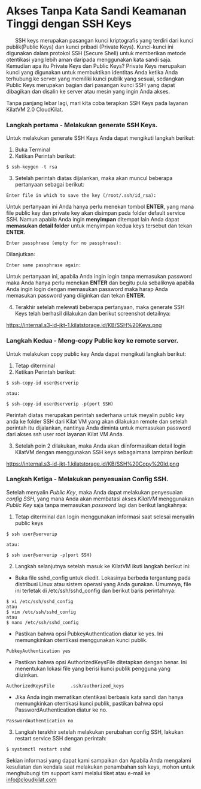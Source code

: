 # Akses Tanpa Kata Sandi Keamanan Tinggi dengan SSH Keys
&nbsp; &nbsp; &nbsp;  SSH keys merupakan pasangan kunci kriptografis yang terdiri dari kunci publik(Public Keys) dan kunci pribadi (Private Keys). Kunci-kunci ini digunakan dalam protokol SSH (Secure Shell) untuk memberikan metode otentikasi yang lebih aman daripada menggunakan kata sandi saja. 
Kemudian apa itu Private Keys dan Public Keys? Private Keys merupakan kunci yang digunakan untuk membuktikan identitas Anda ketika Anda terhubung ke server yang memiliki kunci publik yang sesuai, sedangkan Public Keys merupakan bagian dari pasangan kunci SSH yang dapat dibagikan dan disalin ke server atau mesin yang ingin Anda akses.

Tanpa panjang lebar lagi, mari kita coba terapkan SSH Keys pada layanan KilatVM 2.0 CloudKilat.

### Langkah pertama - Melakukan generate SSH Keys.
Untuk melakukan generate SSH Keys Anda dapat mengikuti langkah berikut:
1. Buka Terminal
2. Ketikan Perintah berikut:
```
$ ssh-keygen -t rsa
```
3. Setelah perintah diatas dijalankan, maka akan muncul beberapa pertanyaan sebagai berikut:

```
Enter file in which to save the key (/root/.ssh/id_rsa):
```

Untuk pertanyaan ini Anda hanya perlu menekan tombol **ENTER**, yang mana file public key dan private key akan disimpan pada folder default service SSH. Namun apabila Anda ingin **menyimpan** ditempat lain Anda dapat **memasukan detail folder** untuk menyimpan kedua keys tersebut dan tekan **ENTER**.

```
Enter passphrase (empty for no passphrase):
```

Dilanjutkan:

```
Enter same passphrase again:
```

Untuk pertanyaan ini, apabila Anda ingin login tanpa memasukan password maka Anda hanya perlu menekan **ENTER** dan begitu pula sebaliknya apabila Anda ingin login dengan memasukan password maka harap Anda memasukan password yang diiginkan dan tekan **ENTER**.

4. Terakhir setelah melewati beberapa pertanyaan, maka generate SSH Keys telah berhasil dilakukan dan berikut screenshot detailnya: 

https://internal.s3-id-jkt-1.kilatstorage.id/KB/SSH%20Keys.png

### Langkah Kedua - Meng-copy Public key ke remote server.
Untuk melakukan copy public key Anda dapat mengikuti langkah berikut:
1. Tetap diterminal
2. Ketikan Perintah berikut:

```
$ ssh-copy-id user@serverip

atau:

$ ssh-copy-id user@serverip -p(port SSH)
```
Perintah diatas merupakan perintah sederhana untuk meyalin public key anda ke folder SSH dari Kilat VM yang akan dilakukan remote dan setelah perintah itu dijalankan, nantinya Anda diminta untuk memasukan password dari akses ssh user root layanan Kilat VM Anda.

3. Setelah poin 2 dilakukan, maka Anda akan diinformasikan detail login KilatVM dengan menggunakan SSH keys sebagaimana lampiran berikut:

https://internal.s3-id-jkt-1.kilatstorage.id/KB/SSH%20Copy%20Id.png

### Langkah Ketiga - Melakukan penyesuaian Config SSH.
Setelah menyalin *Public Key*, maka Anda dapat melakukan penyesuaian *config SSH*, yang mana Anda akan membatasi akses *KilatVM* menggunakan *Public Key* saja tanpa memasukan *password* lagi dan berikut langkahnya:
1.  Tetap diterminal dan login menggunakan informasi saat selesai menyalin public keys

```
$ ssh user@serverip

atau:

$ ssh user@serverip -p(port SSH)
```

2. Langkah selanjutnya setelah masuk ke KilatVM ikuti langkah berikut ini:
  - Buka file sshd_config untuk diedit. Lokasinya berbeda tergantung pada distribusi Linux atau sistem operasi yang Anda gunakan. Umumnya, file ini terletak di /etc/ssh/sshd_config dan berikut baris perintahnya:
 
  ```
  $ vi /etc/ssh/sshd_config
  atau
  $ vim /etc/ssh/sshd_config
  atau
  $ nano /etc/ssh/sshd_config
  ```

  - Pastikan bahwa opsi PubkeyAuthentication diatur ke yes. Ini memungkinkan otentikasi menggunakan kunci publik.

  ```
  PubkeyAuthentication yes
  ```  
  - Pastikan bahwa opsi AuthorizedKeysFile ditetapkan dengan benar. Ini menentukan lokasi file yang berisi kunci publik pengguna yang diizinkan.

  ```
  AuthorizedKeysFile      .ssh/authorized_keys
  ```

  - Jika Anda ingin mematikan otentikasi berbasis kata sandi dan hanya memungkinkan otentikasi kunci publik, pastikan bahwa opsi PasswordAuthentication diatur ke no.

  ```
  PasswordAuthentication no
  ```

3. Langkah terakhir setelah melakukan perubahan config SSH, lakukan restart service SSH dengan perintah:
```
$ systemctl restart sshd
```

Sekian informasi yang dapat kami sampaikan dan Apabila Anda mengalami kesuliatan dan kendala saat melakukan penambahan ssh keys, mohon untuk menghubungi tim support kami melalui tiket atau e-mail ke info@cloudkilat.com
